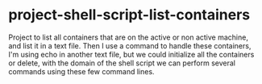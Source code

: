 # project-shell-script-list-containers
Project to list all containers that are on the active or non active machine, and list it in a text file. Then I use a command to handle these containers, I'm using echo in another text file, but we could initialize all the containers or delete, with the domain of the shell script we can perform several commands using these few command lines.

